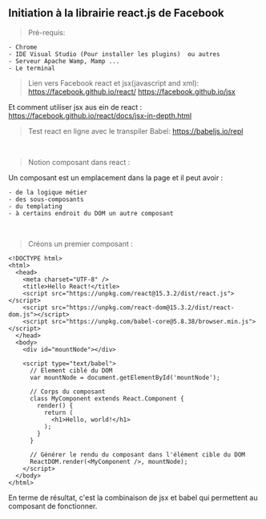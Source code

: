 Initiation à la librairie react.js de Facebook
----------------------------------------------


> Pré-requis:

    - Chrome
    - IDE Visual Studio (Pour installer les plugins)  ou autres
    - Serveur Apache Wamp, Mamp ...
    - Le terminal

> Lien vers Facebook react et jsx(javascript and xml):
https://facebook.github.io/react/
https://facebook.github.io/jsx

Et comment utiliser jsx aus ein de react : https://facebook.github.io/react/docs/jsx-in-depth.html

> Test react en ligne avec le transpiler Babel: https://babeljs.io/repl

&nbsp;
> Notion composant dans react :

Un composant est un emplacement dans la page et il peut avoir :

    - de la logique métier
    - des sous-composants
    - du templating
    - à certains endroit du DOM un autre composant

&nbsp;
> Créons un premier composant :


    <!DOCTYPE html>
    <html>
      <head>
        <meta charset="UTF-8" />
        <title>Hello React!</title>
        <script src="https://unpkg.com/react@15.3.2/dist/react.js"></script>
        <script src="https://unpkg.com/react-dom@15.3.2/dist/react-dom.js"></script>
        <script src="https://unpkg.com/babel-core@5.8.38/browser.min.js"></script>
      </head>
      <body>
        <div id="mountNode"></div>

        <script type="text/babel">
          // Element ciblé du DOM
          var mountNode = document.getElementById('mountNode');

          // Corps du composant
          class MyComponent extends React.Component {
            render() {
              return (
                <h1>Hello, world!</h1>
              );
            }
          }

          // Générer le rendu du composant dans l'élément cible du DOM
          ReactDOM.render(<MyComponent />, mountNode);
        </script>
      </body>
    </html>

En terme de résultat, c'est la combinaison de jsx et babel qui permettent au composant de fonctionner.